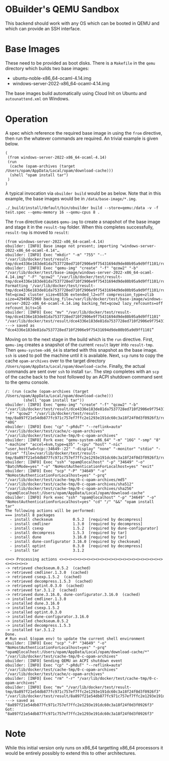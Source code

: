# OBuilder's QEMU Sandbox

This backend should work with any OS which can be booted in QEMU and
which can provide an SSH interface.

# Base Images

These need to be provided as boot disks.  There is a `Makefile` in the
`qemu` directory which builds two base images:

- ubuntu-noble-x86_64-ocaml-4.14.img
- windows-server-2022-x86_64-ocaml-4.14.img

The base images build automatically using Cloud Init on Ubuntu and
`autounattend.xml` on Windows.

# Operation


A spec which reference the required base image in using the `from`
directive, then run the whatever commands are required.  An trivial
example is given below.

```
(
 (from windows-server-2022-x86_64-ocaml-4.14)
 (run
  (cache (opam-archives (target /Users/opam/AppData/Local/opam/download-cache)))
  (shell "opam install tar")
 )
)
```

A typical invocation via `obuilder build` would be as below.  Note that
in this example, the base images would be in `/data/base-image/*.img`.

```
./_build/install/default/bin/obuilder build --store=qemu:/data -v -f test.spec --qemu-memory 16 --qemu-cpus 8 .
```

The `from` directive causes `qemu-img` to create a snapshot of the base
image and stage it in the `result-tmp` folder.  When this completes
successfully, `result-tmp` is moved to `result`:

```
(from windows-server-2022-x86_64-ocaml-4.14)
obuilder: [INFO] Base image not present; importing "windows-server-2022-x86_64-ocaml-4.14"…
obuilder: [INFO] Exec "mkdir" "-m" "755" "--" "/var/lib/docker/test/result-tmp/dce4336e183de81da7537728ed710f2906e9f75431694d9de80b95a9d9ff1101/rootfs"
obuilder: [INFO] Exec "qemu-img" "create" "-f" "qcow2" "-b" "/var/lib/docker/test/base-image/windows-server-2022-x86_64-ocaml-4.14.img" "-F" "qcow2" "/var/lib/docker/test/result-tmp/dce4336e183de81da7537728ed710f2906e9f75431694d9de80b95a9d9ff1101/rootfs/image.qcow2"
Formatting '/var/lib/docker/test/result-tmp/dce4336e183de81da7537728ed710f2906e9f75431694d9de80b95a9d9ff1101/rootfs/image.qcow2', fmt=qcow2 cluster_size=65536 extended_l2=off compression_type=zlib size=42949672960 backing_file=/var/lib/docker/test/base-image/windows-server-2022-x86_64-ocaml-4.14.img backing_fmt=qcow2 lazy_refcounts=off refcount_bits=16
obuilder: [INFO] Exec "mv" "/var/lib/docker/test/result-tmp/dce4336e183de81da7537728ed710f2906e9f75431694d9de80b95a9d9ff1101" "/var/lib/docker/test/result/dce4336e183de81da7537728ed710f2906e9f75431694d9de80b95a9d9ff1101"
---> saved as “dce4336e183de81da7537728ed710f2906e9f75431694d9de80b95a9d9ff1101”
```

Moving on to the next stage in the build which is the `run` directive.
First, `qemu-img` creates a snapshot of the current `result` layer into
`result-tmp`.  Then `qemu-system-x86_64` is started with this snapshot as
the base image.  `ssh` is used to poll the machine until it is available.
Next, `scp` runs to copy the cache `opam-archives` over to the target
directory `/Users/opam/AppData/Local/opam/download-cache`.  Finally,
the actual commands are sent over `ssh` to install `tar`.  The step
completes with an `scp` of the cache back to the host followed by an
ACPI shutdown command sent to the qemu console.

```
/: (run (cache (opam-archives (target /Users/opam/AppData/Local/opam/download-cache)))
        (shell "opam install tar"))
obuilder: [INFO] Exec "qemu-img" "create" "-f" "qcow2" "-b" "/var/lib/docker/test/result/dce4336e183de81da7537728ed710f2906e9f75431694d9de80b95a9d9ff1101/rootfs/image.qcow2" "-F" "qcow2" "/var/lib/docker/test/result-tmp/8a897f21e54db877fc971c757ef7ffc2e1293e191dc60c3a18f24f0d3f0926f3/rootfs/image.qcow2" "40G"
obuilder: [INFO] Exec "cp" "-pRduT" "--reflink=auto" "/var/lib/docker/test/cache/c-opam-archives" "/var/lib/docker/test/cache-tmp/0-c-opam-archives"
obuilder: [INFO] Fork exec "qemu-system-x86_64" "-m" "16G" "-smp" "8" "-machine" "accel=kvm,type=q35" "-cpu" "host" "-nic" "user,hostfwd=tcp::34649-:22" "-display" "none" "-monitor" "stdio" "-drive" "file=/var/lib/docker/test/result-tmp/8a897f21e54db877fc971c757ef7ffc2e1293e191dc60c3a18f24f0d3f0926f3/rootfs/image.qcow2,format=qcow2"
obuilder: [INFO] Exec "ssh" "opam@localhost" "-p" "34649" "-o" "BatchMode=yes" "-o" "NoHostAuthenticationForLocalhost=yes" "exit"
obuilder: [INFO] Exec "scp" "-P" "34649" "-o" "NoHostAuthenticationForLocalhost=yes" "-prq" "/var/lib/docker/test/cache-tmp/0-c-opam-archives/md5" "/var/lib/docker/test/cache-tmp/0-c-opam-archives/sha512" "/var/lib/docker/test/cache-tmp/0-c-opam-archives/sha256" "opam@localhost:/Users/opam/AppData/Local/opam/download-cache"
obuilder: [INFO] Fork exec "ssh" "opam@localhost" "-p" "34649" "-o" "NoHostAuthenticationForLocalhost=yes" "cd" "/" "&&" "opam install tar"
The following actions will be performed:
=== install 8 packages
  - install checkseum         0.5.2  [required by decompress]
  - install cmdliner          1.3.0  [required by decompress]
  - install csexp             1.5.2  [required by dune-configurator]
  - install decompress        1.5.3  [required by tar]
  - install dune              3.16.0 [required by tar]
  - install dune-configurator 3.16.0 [required by checkseum]
  - install optint            0.3.0  [required by decompress]
  - install tar               3.1.2

<><> Processing actions <><><><><><><><><><><><><><><><><><><><><><><><><><><><>
-> retrieved checkseum.0.5.2  (cached)
-> retrieved cmdliner.1.3.0  (cached)
-> retrieved csexp.1.5.2  (cached)
-> retrieved decompress.1.5.3  (cached)
-> retrieved optint.0.3.0  (cached)
-> retrieved tar.3.1.2  (cached)
-> retrieved dune.3.16.0, dune-configurator.3.16.0  (cached)
-> installed cmdliner.1.3.0
-> installed dune.3.16.0
-> installed csexp.1.5.2
-> installed optint.0.3.0
-> installed dune-configurator.3.16.0
-> installed checkseum.0.5.2
-> installed decompress.1.5.3
-> installed tar.3.1.2
Done.
# Run eval $(opam env) to update the current shell environment
obuilder: [INFO] Exec "scp" "-P" "34649" "-o" "NoHostAuthenticationForLocalhost=yes" "-prq" "opam@localhost:/Users/opam/AppData/Local/opam/download-cache/*" "/var/lib/docker/test/cache-tmp/0-c-opam-archives"
obuilder: [INFO] Sending QEMU an ACPI shutdown event
obuilder: [INFO] Exec "cp" "-pRduT" "--reflink=auto" "/var/lib/docker/test/cache-tmp/0-c-opam-archives" "/var/lib/docker/test/cache/c-opam-archives"
obuilder: [INFO] Exec "rm" "-r" "/var/lib/docker/test/cache-tmp/0-c-opam-archives"
obuilder: [INFO] Exec "mv" "/var/lib/docker/test/result-tmp/8a897f21e54db877fc971c757ef7ffc2e1293e191dc60c3a18f24f0d3f0926f3" "/var/lib/docker/test/result/8a897f21e54db877fc971c757ef7ffc2e1293e191dc60c3a18f24f0d3f0926f3"
---> saved as "8a897f21e54db877fc971c757ef7ffc2e1293e191dc60c3a18f24f0d3f0926f3"
Got: "8a897f21e54db877fc971c757ef7ffc2e1293e191dc60c3a18f24f0d3f0926f3"
```

# Note

While this initial version only runs on x86_64 targetting x86_64
processors it would be entirely possibly to extend this to other
architectures.
